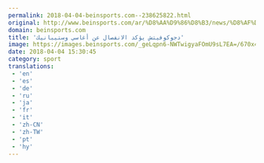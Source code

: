 ```yaml
---
permalink: 2018-04-04-beinsports.com--238625822.html
original: http://www.beinsports.com/ar/%D8%AA%D9%86%D8%B3/news/%D8%AF%D8%AC%D9%88%D9%83%D9%88%D9%81%D9%8A%D8%AA%D8%B4-%D9%8A%D8%A4%D9%83%D8%AF-%D8%A7%D9%84%D8%A7%D9%86%D9%81%D8%B5%D8%A7%D9%84-/835787
domain: beinsports.com
title: 'دجوكوفيتش يؤكد الانفصال عن أغاسي وستيبانيك'
image: https://images.beinsports.com/_geLqpn6-NWTwigyaFOmU9sL7EA=/670x424/smart/1794910-STEP.jpg
date: 2018-04-04 15:30:45
category: sport
translations: 
 - 'en'
 - 'es'
 - 'de'
 - 'ru'
 - 'ja'
 - 'fr'
 - 'it'
 - 'zh-CN'
 - 'zh-TW'
 - 'pt'
 - 'hy'
---
```


